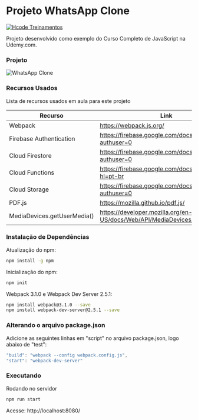 # Projeto WhatsApp Clone

[![Hcode Treinamentos](https://www.hcode.com.br/res/img/hcode-200x100.png)](https://www.hcode.com.br)

Projeto desenvolvido como exemplo do Curso Completo de JavaScript na Udemy.com.

### Projeto
![WhatsApp Clone](https://firebasestorage.googleapis.com/v0/b/hcode-com-br.appspot.com/o/whatsapp.jpg?alt=media&token=5fc78e3b-4871-424f-abfa-b765f2515d0c)

### Recursos Usados

Lista de recursos usados em aula para este projeto

| Recurso | Link |
| ------ | ------ |
| Webpack | https://webpack.js.org/ |
| Firebase Authentication | https://firebase.google.com/docs/auth/?authuser=0 |
| Cloud Firestore | https://firebase.google.com/docs/firestore/?authuser=0 |
| Cloud Functions | https://firebase.google.com/docs/functions/?hl=pt-br |
| Cloud Storage | https://firebase.google.com/docs/storage/?authuser=0 |
| PDF.js | https://mozilla.github.io/pdf.js/ |
| MediaDevices.getUserMedia() | https://developer.mozilla.org/en-US/docs/Web/API/MediaDevices/getUserMedia |


### Instalação de Dependências 

Atualização do npm:
```bash
npm install -g npm
```

Inicialização do npm:
```bash
npm init
```

Webpack 3.1.0 e Webpack Dev Server 2.5.1:
```bash
npm install webpack@3.1.0 --save
npm install webpack-dev-server@2.5.1 --save
```

### Alterando o arquivo package.json

Adicione as seguintes linhas em "script" no arquivo package.json, logo abaixo de "test":
```js
"build": "webpack --config webpack.config.js",
"start": "webpack-dev-server"
```

### Executando

Rodando no servidor
```bash
npm run start
```

Acesse: http://localhost:8080/

